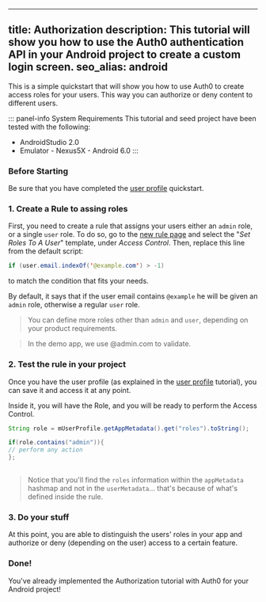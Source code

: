  ---
 title: Authorization
 description: This tutorial will show you how to use the Auth0 authentication API in your Android project to create a custom login screen.
 seo_alias: android
 ---
 
 This is a simple quickstart that will show you how to use Auth0 to create access roles for your users. This way you can authorize or deny content to different users.
 
 ::: panel-info System Requirements
 This tutorial and seed project have been tested with the following:
 
 * AndroidStudio 2.0
 * Emulator - Nexus5X - Android 6.0 
   :::
 
 
 ### Before Starting
 
 Be sure that you have completed the [user profile](04-user-profile.md) quickstart.
 
 ### 1. Create a Rule to assing roles
 
 First, you need to create a rule that assigns your users either an `admin` role, or a single `user` role. To do so, go to the [new rule page](https://manage.auth0.com/#/rules/new) and select the "*Set Roles To A User*" template, under *Access Control*. Then, replace this line from the default script:
 
  
   ```java
   if (user.email.indexOf('@example.com') > -1)
   ```
   
   to match the condition that fits your needs. 
     
   By default, it says that if the user email contains `@example` he will be given an `admin` role, otherwise a regular `user` role.
   
   > You can define more roles other than `admin` and `user`, depending on your product requirements.
   
   > In the demo app, we use @admin.com to validate.
 
 ### 2. Test the rule in your project
 
 Once you have the user profile (as explained in the [user profile](04-user-profile.md) tutorial), you can save it and access it at any point.
   
 Inside it, you will have the Role, and you will be ready to perform the Access Control.
   
   
   ```java
 String role = mUserProfile.getAppMetadata().get("roles").toString();
 
 if(role.contains("admin")){
 // perform any action
 };
 			
   ```
   
   > Notice that you'll find the `roles` information within the `appMetadata` hashmap and not in the `userMetadata`... that's because of what's defined inside the rule.
   
 ### 3. Do your stuff
   
At this point, you are able to distinguish the users' roles in your app and authorize or deny (depending on the user) access to a certain feature.
  
  
 ### Done!
 
You've already implemented the Authorization tutorial with Auth0 for your Android project!
 